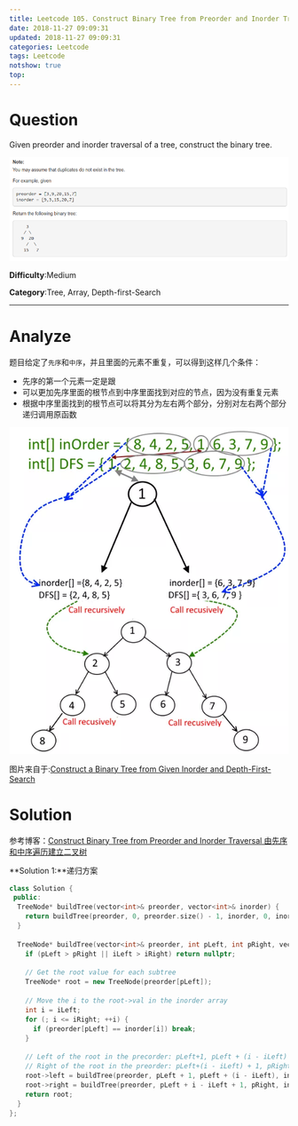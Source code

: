 ```yaml
---
title: Leetcode 105. Construct Binary Tree from Preorder and Inorder Traversal
date: 2018-11-27 09:09:31
updated: 2018-11-27 09:09:31
categories: Leetcode
tags: Leetcode
notshow: true
top:
---
```


# Question

Given preorder and inorder traversal of a tree, construct the binary tree.

![](/images/in-post/leetcode/2018-11-27-13-44-09.png)

**Difficulty**:Medium

**Category**:Tree, Array, Depth-first-Search

<!-- more -->

------------

# Analyze

题目给定了`先序`和`中序`，并且里面的元素不重复，可以得到这样几个条件：

- 先序的第一个元素一定是跟
- 可以更加先序里面的根节点到中序里面找到对应的节点，因为没有重复元素
- 根据中序里面找到的根节点可以将其分为左右两个部分，分别对左右两个部分递归调用原函数

![](/images/in-post/leetcode/2018-11-27-15-47-36.png)

图片来自于:[Construct a Binary Tree from Given Inorder and Depth-First-Search](https://algorithms.tutorialhorizon.com/construct-a-binary-tree-from-given-inorder-and-depth-first-search/) 

# Solution

参考博客：[Construct Binary Tree from Preorder and Inorder Traversal 由先序和中序遍历建立二叉树](http://www.cnblogs.com/grandyang/p/4296500.html)

**Solution 1:**递归方案

```cpp
class Solution {
 public:
  TreeNode* buildTree(vector<int>& preorder, vector<int>& inorder) {
    return buildTree(preorder, 0, preorder.size() - 1, inorder, 0, inorder.size() - 1);
  }

  TreeNode* buildTree(vector<int>& preorder, int pLeft, int pRight, vector<int>& inorder, int iLeft, int iRight) {
    if (pLeft > pRight || iLeft > iRight) return nullptr;

    // Get the root value for each subtree
    TreeNode* root = new TreeNode(preorder[pLeft]);

    // Move the i to the root->val in the inorder array
    int i = iLeft;
    for (; i <= iRight; ++i) {
      if (preorder[pLeft] == inorder[i]) break;
    }

    // Left of the root in the precorder: pLeft+1, pLeft + (i - iLeft)
    // Right of the root in the preorder: pLeft+(i - iLeft) + 1, pRight
    root->left = buildTree(preorder, pLeft + 1, pLeft + (i - iLeft), inorder, iLeft, i - 1);
    root->right = buildTree(preorder, pLeft + i - iLeft + 1, pRight, inorder, i + 1, iRight);
    return root;
  }
};
```
